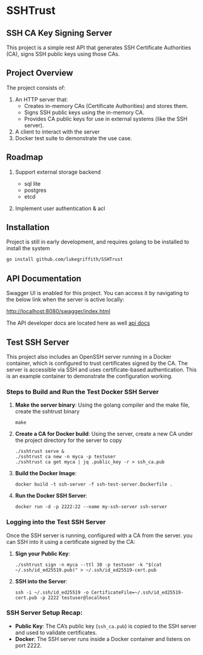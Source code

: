 
# SSHTrust

## SSH CA Key Signing Server

This project is a simple rest API that generates SSH Certificate Authorities (CA), signs SSH public keys using those CAs.


## Project Overview

The project consists of:
1. An HTTP server that:
   - Creates in-memory CAs (Certificate Authorities) and stores them.
   - Signs SSH public keys using the in-memory CA.
   - Provides CA public keys for use in external systems (like the SSH server).
2. A client to interact with the server
3. Docker test suite to demonstrate the use case. 

## Roadmap

1. Support external storage backend
   - sql lite
   - postgres
   - etcd

2. Implement user authentication & acl

## Installation

Project is still in early development, and requires golang to be installed to install the system

```bash
go install github.com/lukegriffith/SSHTrust
```

## API Documentation
Swagger UI is enabled for this project. You can access it by navigating to the below link when the server is active locally:

[http://localhost:8080/swagger/index.html](http://localhost:8080/swagger/index.html)

The API developer docs are located here as well [api docs](API.md)

## Test SSH Server

This project also includes an OpenSSH server running in a Docker container, which is configured to trust certificates signed by the CA. The server is accessible via SSH and uses certificate-based authentication. This is an example container to demonstrate the configuration working.

### Steps to Build and Run the Test Docker SSH Server

1. **Make the server binary**: Using the golang compiler and the make file, create the sshtrust binary
   ```
   make
   ```

2. **Create a CA for Docker build**: Using the server, create a new CA under the project directory for the server to copy
   ```
   ./sshtrust serve &
   ./sshtrust ca new -n myca -p testuser
   ./sshtrust ca get myca | jq .public_key -r > ssh_ca.pub
   ```

3. **Build the Docker Image**:
   ```
   docker build -t ssh-server -f ssh-test-server.Dockerfile .
   ```

4. **Run the Docker SSH Server**:
   ```
   docker run -d -p 2222:22 --name my-ssh-server ssh-server
   ```

### Logging into the Test SSH Server

Once the SSH server is running, configured with a CA from the server. you can SSH into it using a certificate signed by the CA:

1. **Sign your Public Key**: 
   ```
   ./sshtrust sign -n myca --ttl 30 -p testuser -k "$(cat ~/.ssh/id_ed25519.pub)" > ~/.ssh/id_ed25519-cert.pub
   ```

2. **SSH into the Server**:
   ```
   ssh -i ~/.ssh/id_ed25519 -o CertificateFile=~/.ssh/id_ed25519-cert.pub -p 2222 testuser@localhost
   ```

### SSH Server Setup Recap:
- **Public Key**: The CA’s public key (`ssh_ca.pub`) is copied to the SSH server and used to validate certificates.
- **Docker**: The SSH server runs inside a Docker container and listens on port 2222.
